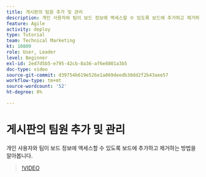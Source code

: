 ```yaml
---
title: 게시판의 팀원 추가 및 관리
description: 개인 사용자와 팀이 보드 정보에 액세스할 수 있도록 보드에 추가하고 제거하는 방법을 알아봅니다.
feature: Agile
activity: deploy
type: Tutorial
team: Technical Marketing
kt: 10809
role: User, Leader
level: Beginner
exl-id: 2ed7d5b5-e795-42cb-8a36-af6e8801a3b5
doc-type: video
source-git-commit: d39754b619e526e1a869deedb38dd2f2b43aee57
workflow-type: tm+mt
source-wordcount: '52'
ht-degree: 0%

---
```


# 게시판의 팀원 추가 및 관리

개인 사용자와 팀이 보드 정보에 액세스할 수 있도록 보드에 추가하고 제거하는 방법을 알아봅니다.

>[!VIDEO](https://video.tv.adobe.com/v/346808)
